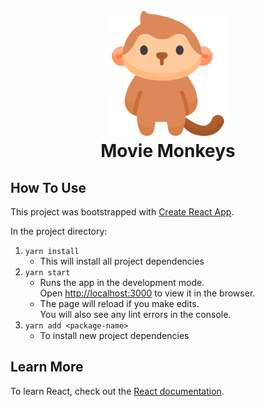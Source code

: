 <h1 align="center">
  <br>
  <img src="./src/assets/monkey.png" alt="Movie Monkeys Logo" width="200">
  <br/>
  Movie Monkeys
  </br>
</h1>

## How To Use
This project was bootstrapped with [Create React App](https://github.com/facebook/create-react-app).

In the project directory:
1. `yarn install`
    - This will install all project dependencies
2. `yarn start`
    - Runs the app in the development mode.\
      Open [http://localhost:3000](http://localhost:3000) to view it in the browser.
    - The page will reload if you make edits.\
      You will also see any lint errors in the console.
3. `yarn add <package-name>`
    - To install new project dependencies

## Learn More

To learn React, check out the [React documentation](https://reactjs.org/).